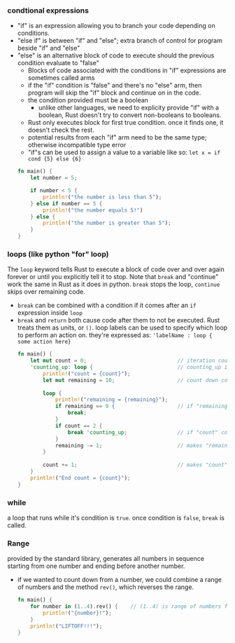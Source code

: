 ### condtional expressions
- "if" is an expression allowing you to branch your code depending on conditions.
- "else if" is between "if" and "else"; extra branch of control for program beside "if" and "else"
- "else" is an alternative block of code to execute should the previous condition evaluate to "false"
    - Blocks of code associated with the conditions in "if" expressions are sometimes called arms
    - if the "if" condition is "false" and there's no "else" arm, then program will skip the "if" block and continue on in the code.
    - the condition provided must be a boolean
        - unlike other languages, we need to explicity provide "if" with a boolean, Rust doesn't try to convert non-booleans to booleans.
    - Rust only executes block for first true condition. once it finds one, it doesn’t check the rest.
    - potential results from each "if" arm need to be the same type; otherwise incompatible type error
    - "if"s can be used to assign a value to a variable like so: `let x = if cond {5} else {6}`
    ```rust
    fn main() {
        let number = 5;

        if number < 5 {
            println!("the number is less than 5");
        } else if number == 5 {
            println!("the number equals 5!")
        } else {
            println!("the number is greater than 5");
        }
    }
    ```
            
### loops (like python "for" loop)
The `loop` keyword tells Rust to execute a block of code over and over again forever or until you explicitly tell it to stop. Note that `break` and "continue" work the same in Rust as it does in python. `break` stops the loop, `continue` skips over remaining code. 
- `break` can be combined with a condition if it comes after an `if` expression inside `loop`
- `break` and `return` both cause code after them to not be executed. Rust treats them as units, or `()`. loop labels can be used to specify which loop to perform an action on. they're expressed as: `'labelName : loop { some action here}`
    ```rust
    fn main() {
        let mut count = 0;                             // iteration counter, increases
        'counting_up: loop {                           // counting_up is name of this loop
            println!("count = {count}");
            let mut remaining = 10;                    // count down counter
            
            loop {
                println!("remaining = {remaining}");
                if remaining == 9 {                    // if "remaining" counts down to 9, break inner loop
                    break;                             
                }
                if count == 2 {
                    break 'counting_up;                // if "count" counts up to 2, break counting_up loop
                }
                remaining -= 1;                        // makes "remaining" counter decrement
            }
        
            count += 1;                                // makes "count" counter increment
        }
        println!("End count = {count}");
    }
    ```
      
### while
a loop that runs while it's condition is `true`. once condition is `false`, `break` is called.
    
### Range

provided by the standard library, generates all numbers in sequence starting from one number and ending before another number.
- if we wanted to count down from a number, we could combine a range of numbers and the method `rev()`, which reverses the range.
    ```rust
    fn main() {
        for number in (1..4).rev() {    // (1..4) is range of numbers from 1 to 3, .rev() reverses this range
            println!("{number}!");
        }
        println!("LIFTOFF!!!");
    }
    ```